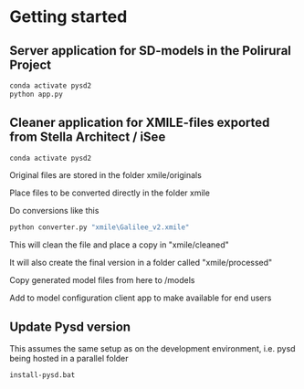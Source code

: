 # Getting started

## Server application for SD-models in the Polirural Project

```bash
conda activate pysd2
python app.py

```

## Cleaner application for XMILE-files exported from Stella Architect / iSee

```bash
conda activate pysd2
```

Original files are stored in the folder xmile/originals

Place files to be converted directly in the folder xmile

Do conversions like this

```bash
python converter.py "xmile\Galilee_v2.xmile"
```

This will clean the file and place a copy in "xmile/cleaned"

It will also create the final version in a folder called "xmile/processed"

Copy generated model files from here to /models

Add to model configuration client app to make available for end users

## Update Pysd version

This assumes the same setup as on the development environment, i.e. pysd being hosted in a parallel folder

```cmd
install-pysd.bat
```
